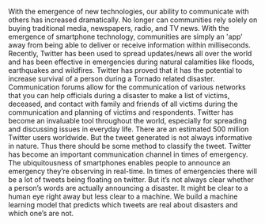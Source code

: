 With the emergence of new technologies, our ability to
communicate with others has increased dramatically. No longer can
communities rely solely on buying traditional media, newspapers,
radio, and TV news. With the emergence of smartphone technology,
communities are simply an 'app' away from being able to deliver or
receive information within milliseconds.
Recently, Twitter has been used to spread updates/news all over the
world and has been effective in emergencies during natural
calamities like floods, earthquakes and wildfires. Twitter has proved
that it has the potential to increase survival of a person during a
Tornado related disaster. Communication forums allow for the
communication of various networks that you can help officials during
a disaster to make a list of victims, deceased, and contact with family
and friends of all victims during the communication and planning of
victims and respondents.
Twitter has become an invaluable tool throughout the world,
especially for spreading and discussing issues in everyday life. There
are an estimated 500 million Twitter users worldwide. But the tweet
generated is not always informative in nature. Thus there should be
some method to classify the tweet.
Twitter has become an important communication channel in times of
emergency. The ubiquitousness of smartphones enables people to
announce an emergency they’re observing in real-time. In times of
emergencies there will be a lot of tweets being floating on twitter.
But it’s not always clear whether a person’s words are actually
announcing a disaster. It might be clear to a human eye right
away but less clear to a machine. We build a machine learning
model that predicts which tweets are real about disasters and
which one’s are not.
